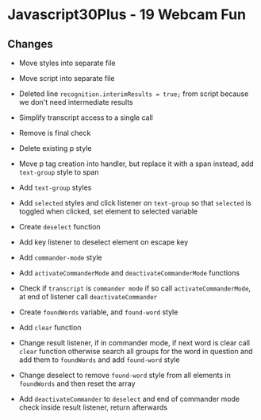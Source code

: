 # Javascript30Plus - 19 Webcam Fun

## Changes

- Move styles into separate file

- Move script into separate file

- Deleted line `recognition.interimResults = true;` from script because we don't need intermediate results

- Simplify transcript access to a single call

- Remove is final check

- Delete existing p style

- Move p tag creation into handler, but replace it with a span instead, add `text-group` style to span

- Add `text-group` styles

- Add `selected` styles and click listener on `text-group` so that `selected` is toggled when clicked,
set element to selected variable

- Create `deselect` function

- Add key listener to deselect element on escape key

- Add `commander-mode` style

- Add `activateCommanderMode` and `deactivateCommanderMode` functions

- Check if `transcript` is `commander mode` if so call `activateCommanderMode`, at end of listener call `deactivateCommander`

- Create `foundWords` variable, and `found-word` style

- Add `clear` function

- Change result listener, if in commander mode, if next word is clear call `clear` function otherwise search all groups
for the word in question and add them to `foundWords` and add `found-word` style

- Change deselect to remove `found-word` style from all elements in `foundWords` and then reset the array

- Add `deactivateCommander` to `deselect` and end of commander mode check inside result listener, return afterwards
